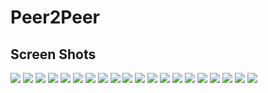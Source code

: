 # Peer2Peer
## Screen Shots
![](SS20.jpeg)
![](SS19jpeg)
![](SS18.jpeg)
![](new2.jpeg)
![](SS16.jpeg)
![](SS15.jpeg)
![](SS14.jpeg)
![](SS13.jpeg)
![](SS12.jpeg)
![](SS11.jpeg)
![](SS10.jpeg)
![](SS9.jpeg)
![](SS8.jpeg)
![](SS7.jpeg)
![](SS6.jpeg)
![](SS5.jpeg)
![](SS4.jpeg)
![](SS3.jpeg)
![](SS2.jpeg)
![](SS1.jpeg)

